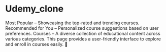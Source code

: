 # Udemy_clone
Most Popular – Showcasing the top-rated and trending courses.  Recommended for You – Personalized course suggestions based on user preferences.  Courses – A diverse collection of educational content across various categories.  This page provides a user-friendly interface to explore and enroll in courses easily. 🚀
